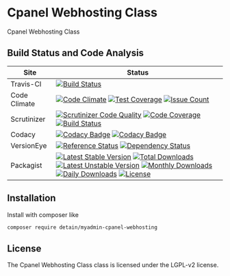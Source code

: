 # Cpanel Webhosting Class

Cpanel Webhosting Class

## Build Status and Code Analysis

Site          | Status
--------------|---------------------------
Travis-CI     | [![Build Status](https://travis-ci.org/detain/myadmin-cpanel-webhosting.svg?branch=master)](https://travis-ci.org/detain/myadmin-cpanel-webhosting)
Code Climate  | [![Code Climate](https://codeclimate.com/github/detain/myadmin-cpanel-webhosting/badges/gpa.svg)](https://codeclimate.com/github/detain/myadmin-cpanel-webhosting) [![Test Coverage](https://codeclimate.com/github/detain/myadmin-cpanel-webhosting/badges/coverage.svg)](https://codeclimate.com/github/detain/myadmin-cpanel-webhosting/coverage) [![Issue Count](https://codeclimate.com/github/detain/myadmin-cpanel-webhosting/badges/issue_count.svg)](https://codeclimate.com/github/detain/myadmin-cpanel-webhosting)
Scrutinizer   | [![Scrutinizer Code Quality](https://scrutinizer-ci.com/g/myadmin-plugins/myadmin-cpanel-webhosting/badges/quality-score.png?b=master)](https://scrutinizer-ci.com/g/myadmin-plugins/myadmin-cpanel-webhosting/?branch=master) [![Code Coverage](https://scrutinizer-ci.com/g/myadmin-plugins/myadmin-cpanel-webhosting/badges/coverage.png?b=master)](https://scrutinizer-ci.com/g/myadmin-plugins/myadmin-cpanel-webhosting/?branch=master) [![Build Status](https://scrutinizer-ci.com/g/myadmin-plugins/myadmin-cpanel-webhosting/badges/build.png?b=master)](https://scrutinizer-ci.com/g/myadmin-plugins/myadmin-cpanel-webhosting/build-status/master)
Codacy        | [![Codacy Badge](https://api.codacy.com/project/badge/Grade/226251fc068f4fd5b4b4ef9a40011d06)](https://www.codacy.com/app/detain/myadmin-cpanel-webhosting) [![Codacy Badge](https://api.codacy.com/project/badge/Coverage/25fa74eb74c947bf969602fcfe87e349)](https://www.codacy.com/app/detain/myadmin-cpanel-webhosting?utm_source=github.com&utm_medium=referral&utm_content=detain/myadmin-cpanel-webhosting&utm_campaign=Badge_Coverage)
VersionEye    | [![Reference Status](https://www.versioneye.com/php/detain:myadmin-cpanel-webhosting/reference_badge.svg?style=flat)](https://www.versioneye.com/php/detain:myadmin-cpanel-webhosting/references) [![Dependency Status](https://www.versioneye.com/user/projects/592f7318bafc5500414dfd2a/badge.svg?style=flat-square)](https://www.versioneye.com/user/projects/592f7318bafc5500414dfd2a)
Packagist     | [![Latest Stable Version](https://poser.pugx.org/detain/myadmin-cpanel-webhosting/version)](https://packagist.org/packages/detain/myadmin-cpanel-webhosting) [![Total Downloads](https://poser.pugx.org/detain/myadmin-cpanel-webhosting/downloads)](https://packagist.org/packages/detain/myadmin-cpanel-webhosting) [![Latest Unstable Version](https://poser.pugx.org/detain/myadmin-cpanel-webhosting/v/unstable)](//packagist.org/packages/detain/myadmin-cpanel-webhosting) [![Monthly Downloads](https://poser.pugx.org/detain/myadmin-cpanel-webhosting/d/monthly)](https://packagist.org/packages/detain/myadmin-cpanel-webhosting) [![Daily Downloads](https://poser.pugx.org/detain/myadmin-cpanel-webhosting/d/daily)](https://packagist.org/packages/detain/myadmin-cpanel-webhosting) [![License](https://poser.pugx.org/detain/myadmin-cpanel-webhosting/license)](https://packagist.org/packages/detain/myadmin-cpanel-webhosting)


## Installation

Install with composer like

```sh
composer require detain/myadmin-cpanel-webhosting
```

## License

The Cpanel Webhosting Class class is licensed under the LGPL-v2 license.

